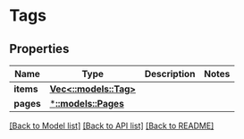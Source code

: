 # Tags

## Properties
Name | Type | Description | Notes
------------ | ------------- | ------------- | -------------
**items** | [**Vec<::models::Tag>**](Tag.md) |  | 
**pages** | [***::models::Pages**](Pages.md) |  | 

[[Back to Model list]](../README.md#documentation-for-models) [[Back to API list]](../README.md#documentation-for-api-endpoints) [[Back to README]](../README.md)


